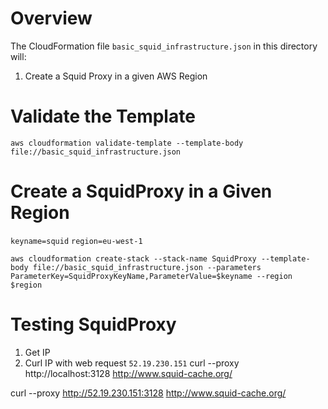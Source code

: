 # Overview
The CloudFormation file `basic_squid_infrastructure.json` in this directory will:

1. Create a Squid Proxy in a given AWS Region

# Validate the Template

`aws cloudformation validate-template --template-body file://basic_squid_infrastructure.json`

# Create a SquidProxy in a Given Region

`keyname=squid`
`region=eu-west-1`

`aws cloudformation create-stack --stack-name SquidProxy --template-body file://basic_squid_infrastructure.json --parameters ParameterKey=SquidProxyKeyName,ParameterValue=$keyname --region $region`

# Testing SquidProxy

1. Get IP
2. Curl IP with web request
`52.19.230.151`
curl --proxy http://localhost:3128 http://www.squid-cache.org/

curl --proxy http://52.19.230.151:3128 http://www.squid-cache.org/
